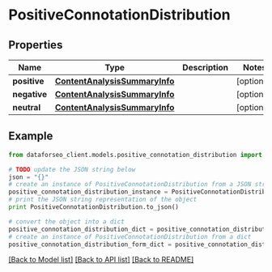 # PositiveConnotationDistribution


## Properties

Name | Type | Description | Notes
------------ | ------------- | ------------- | -------------
**positive** | [**ContentAnalysisSummaryInfo**](ContentAnalysisSummaryInfo.md) |  | [optional] 
**negative** | [**ContentAnalysisSummaryInfo**](ContentAnalysisSummaryInfo.md) |  | [optional] 
**neutral** | [**ContentAnalysisSummaryInfo**](ContentAnalysisSummaryInfo.md) |  | [optional] 

## Example

```python
from dataforseo_client.models.positive_connotation_distribution import PositiveConnotationDistribution

# TODO update the JSON string below
json = "{}"
# create an instance of PositiveConnotationDistribution from a JSON string
positive_connotation_distribution_instance = PositiveConnotationDistribution.from_json(json)
# print the JSON string representation of the object
print PositiveConnotationDistribution.to_json()

# convert the object into a dict
positive_connotation_distribution_dict = positive_connotation_distribution_instance.to_dict()
# create an instance of PositiveConnotationDistribution from a dict
positive_connotation_distribution_form_dict = positive_connotation_distribution.from_dict(positive_connotation_distribution_dict)
```
[[Back to Model list]](../README.md#documentation-for-models) [[Back to API list]](../README.md#documentation-for-api-endpoints) [[Back to README]](../README.md)


